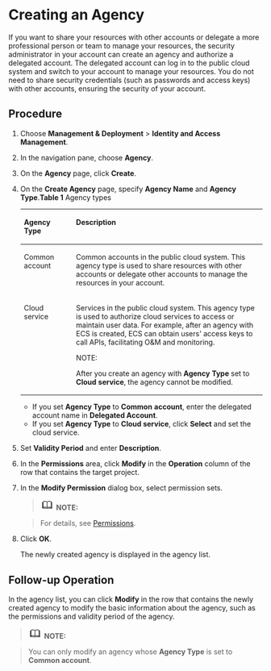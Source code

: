 # Creating an Agency<a name="en-us_topic_0046613147"></a>

If you want to share your resources with other accounts or delegate a more professional person or team to manage your resources, the security administrator in your account can create an agency and authorize a delegated account. The delegated account can log in to the public cloud system and switch to your account to manage your resources. You do not need to share security credentials \(such as passwords and access keys\) with other accounts, ensuring the security of your account.

## Procedure<a name="section2672115"></a>

1.  Choose **Management & Deployment** \> **Identity and Access Management**.
2.  In the navigation pane, choose **Agency**.
3.  On the **Agency** page, click **Create**.
4.  On the **Create Agency** page, specify **Agency Name** and **Agency Type**.**Table 1** Agency types

    <a name="table3419708416848"></a><table><thead align="left"><tr id="row4839230716848"><th class="cellrowborder" valign="top" width="21.51%" id="mcps1.2.3.1.1"><p id="p4583867116848"><a name="p4583867116848"></a><a name="p4583867116848"></a>Agency Type</p>
    </th>
    <th class="cellrowborder" valign="top" width="78.49000000000001%" id="mcps1.2.3.1.2"><p id="p2194486616848"><a name="p2194486616848"></a><a name="p2194486616848"></a>Description</p>
    </th>
    </tr>
    </thead>
    <tbody><tr id="row6328607116848"><td class="cellrowborder" valign="top" width="21.51%" headers="mcps1.2.3.1.1 "><p id="p2589811616848"><a name="p2589811616848"></a><a name="p2589811616848"></a>Common account</p>
    </td>
    <td class="cellrowborder" valign="top" width="78.49000000000001%" headers="mcps1.2.3.1.2 "><p id="p1737263316848"><a name="p1737263316848"></a><a name="p1737263316848"></a>Common accounts in the public cloud system. This agency type is used to share resources with other accounts or delegate other accounts to manage the resources in your account.</p>
    </td>
    </tr>
    <tr id="row2213597516848"><td class="cellrowborder" valign="top" width="21.51%" headers="mcps1.2.3.1.1 "><p id="p4818351616848"><a name="p4818351616848"></a><a name="p4818351616848"></a>Cloud service</p>
    </td>
    <td class="cellrowborder" valign="top" width="78.49000000000001%" headers="mcps1.2.3.1.2 "><p id="p1055070116848"><a name="p1055070116848"></a><a name="p1055070116848"></a>Services in the public cloud system. This agency type is used to authorize cloud services to access or maintain user data. For example, after an agency with ECS is created, ECS can obtain users' access keys to call APIs, facilitating O&amp;M and monitoring.</p>
    <div class="note" id="note62113030161136"><a name="note62113030161136"></a><a name="note62113030161136"></a><span class="notetitle"> NOTE: </span><div class="notebody"><p id="p22146364161136"><a name="p22146364161136"></a><a name="p22146364161136"></a>After you create an agency with <strong id="b11175035145542"><a name="b11175035145542"></a><a name="b11175035145542"></a>Agency Type</strong> set to <strong id="b32762662145542"><a name="b32762662145542"></a><a name="b32762662145542"></a>Cloud service</strong>, the agency cannot be modified.</p>
    </div></div>
    </td>
    </tr>
    </tbody>
    </table>

    -   If you set **Agency Type** to **Common** **account**, enter the delegated account name in **Delegated Account**.
    -   If you set **Agency Type** to **Cloud service**, click **Select** and set the cloud service.
5.  Set **Validity Period** and enter **Description**.
6.  In the **Permissions** area, click **Modify** in the **Operation** column of the row that contains the target project.
7.  In the **Modify Permission** dialog box, select permission sets.

    > ![](public_sys-resources/icon-note.gif) **NOTE:** 

    > For details, see [Permissions](https://docs.otc.t-systems.com/permissions/index.html).

8.  Click **OK**.

    The newly created agency is displayed in the agency list.


## Follow-up Operation<a name="section54138067163127"></a>

In the agency list, you can click **Modify** in the row that contains the newly created agency to modify the basic information about the agency, such as the permissions and validity period of the agency.

> ![](public_sys-resources/icon-note.gif) **NOTE:** 

> You can only modify an agency whose **Agency Type** is set to **Common account**.


